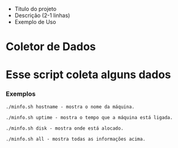 * Titulo do projeto
* Descrição (2-1 linhas)
* Exemplo de Uso
# Coletor de Dados

# Esse script coleta alguns dados 

### Exemplos
`./minfo.sh hostname - mostra o nome da máquina.`

`./minfo.sh uptime - mostra o tempo que a máquina está ligada. `

`./minfo.sh disk - mostra onde está alocado. `

`./minfo.sh all - mostra todas as informações acima. `